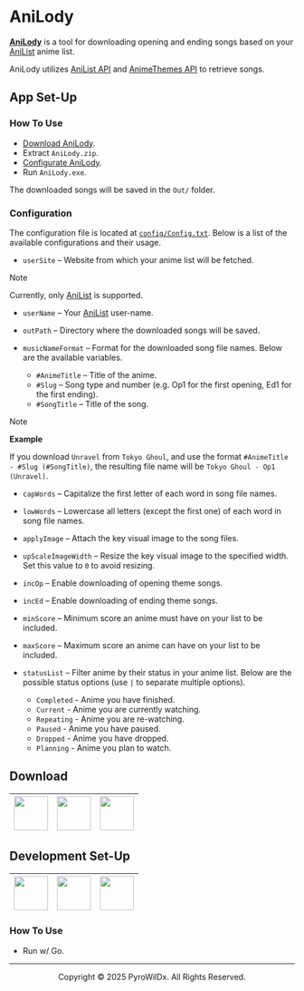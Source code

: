 # AniLody

[**AniLody**](https://github.com/PyroWilDx/AniLody/) is a tool for downloading opening and ending songs based on your [AniList](https://anilist.co/) anime list.

AniLody utilizes [AniList API](https://docs.anilist.co/) and [AnimeThemes API](https://api-docs.animethemes.moe/) to retrieve songs.

## App Set-Up

### How To Use

- [Download AniLody](#download).
- Extract `AniLody.zip`.
- [Configurate AniLody](#configuration).
- Run `AniLody.exe`.

The downloaded songs will be saved in the `Out/` folder.

### Configuration

The configuration file is located at [`config/Config.txt`](config/Config.txt). Below is a list of the available configurations and their usage.

- `userSite` &ndash; Website from which your anime list will be fetched.

> [!NOTE]
> Currently, only [AniList](https://anilist.co/) is supported.

- `userName` &ndash; Your [AniList](https://anilist.co/) user-name.

- `outPath` &ndash; Directory where the downloaded songs will be saved.

- `musicNameFormat` &ndash; Format for the downloaded song file names. Below are the available variables.
  - `#AnimeTitle` &ndash; Title of the anime.
  - `#Slug` &ndash; Song type and number (e.g. Op1 for the first opening, Ed1 for the first ending).
  - `#SongTitle` &ndash; Title of the song.

> [!NOTE]
> **Example**
>
> If you download `Unravel` from `Tokyo Ghoul`, and use the format `#AnimeTitle - #Slug (#SongTitle)`, the resulting file name will be `Tokyo Ghoul - Op1 (Unravel)`.

- `capWords` &ndash; Capitalize the first letter of each word in song file names.

- `lowWords` &ndash; Lowercase all letters (except the first one) of each word in song file names.

- `applyImage` &ndash; Attach the key visual image to the song files.

- `upScaleImageWidth` &ndash; Resize the key visual image to the specified width. Set this value to `0` to avoid resizing.

- `incOp` &ndash; Enable downloading of opening theme songs.

- `incEd` &ndash; Enable downloading of ending theme songs.

- `minScore` &ndash; Minimum score an anime must have on your list to be included.

- `maxScore` &ndash; Maximum score an anime can have on your list to be included.

- `statusList` &ndash; Filter anime by their status in your anime list. Below are the possible status options (use `|` to separate multiple options).
    - `Completed` - Anime you have finished.
    - `Current` - Anime you are currently watching.
    - `Repeating` - Anime you are re-watching.
    - `Paused` - Anime you have paused.
    - `Dropped` - Anime you have dropped.
    - `Planning` - Anime you plan to watch.

## Download

<div align="center">

| [<img src="https://cdn.jsdelivr.net/gh/devicons/devicon@latest/icons/windows8/windows8-original.svg" width="60"/>](https://www.mediafire.com/file/ntcniypbbezm8zz/AniLody-Win64.zip/) | [<img src="https://cdn.jsdelivr.net/gh/devicons/devicon@latest/icons/apple/apple-original.svg" width="60"/>](https://www.mediafire.com/file/kq2k3gc8s04lx5l/AniLody-Mac64.zip/) | [<img src="https://cdn.jsdelivr.net/gh/devicons/devicon@latest/icons/linux/linux-original.svg" width="60"/>](https://www.mediafire.com/file/3dp13u9y4uf00hv/AniLody-Linux64.zip/) |
|---|---|---|

</div>

## Development Set-Up

<div align="center">

| [<img src="https://cdn.jsdelivr.net/gh/devicons/devicon@latest/icons/go/go-original-wordmark.svg" width="60"/>](https://go.dev/) | [<img src="https://cdn.jsdelivr.net/gh/devicons/devicon@latest/icons/goland/goland-original.svg" width="60"/>](https://www.jetbrains.com/go/) | [<img src="https://cdn.jsdelivr.net/gh/devicons/devicon@latest/icons/windows8/windows8-original.svg" width="60"/>](https://www.microsoft.com/windows/) |
|---|---|---|

</div>

### How To Use

- Run w/ Go.

---

<div align="center">
  Copyright &#169; 2025 PyroWilDx. All Rights Reserved.
</div>
